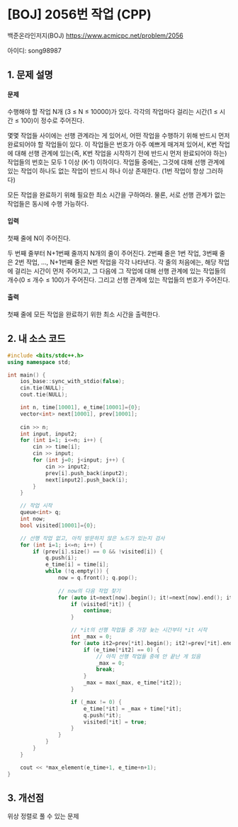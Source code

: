 # [BOJ] 2056번 작업 (CPP)


백준온라인저지(BOJ) https://www.acmicpc.net/problem/2056


아이디: song98987


## 1. 문제 설명

#### 문제
수행해야 할 작업 N개 (3 ≤ N ≤ 10000)가 있다. 각각의 작업마다 걸리는 시간(1 ≤ 시간 ≤ 100)이 정수로 주어진다.

몇몇 작업들 사이에는 선행 관계라는 게 있어서, 어떤 작업을 수행하기 위해 반드시 먼저 완료되어야 할 작업들이 있다. 이 작업들은 번호가 아주 예쁘게 매겨져 있어서, K번 작업에 대해 선행 관계에 있는(즉, K번 작업을 시작하기 전에 반드시 먼저 완료되어야 하는) 작업들의 번호는 모두 1 이상 (K-1) 이하이다. 작업들 중에는, 그것에 대해 선행 관계에 있는 작업이 하나도 없는 작업이 반드시 하나 이상 존재한다. (1번 작업이 항상 그러하다)

모든 작업을 완료하기 위해 필요한 최소 시간을 구하여라. 물론, 서로 선행 관계가 없는 작업들은 동시에 수행 가능하다.

#### 입력
첫째 줄에 N이 주어진다.

두 번째 줄부터 N+1번째 줄까지 N개의 줄이 주어진다. 2번째 줄은 1번 작업, 3번째 줄은 2번 작업, ..., N+1번째 줄은 N번 작업을 각각 나타낸다. 각 줄의 처음에는, 해당 작업에 걸리는 시간이 먼저 주어지고, 그 다음에 그 작업에 대해 선행 관계에 있는 작업들의 개수(0 ≤ 개수 ≤ 100)가 주어진다. 그리고 선행 관계에 있는 작업들의 번호가 주어진다.

#### 출력
첫째 줄에 모든 작업을 완료하기 위한 최소 시간을 출력한다.

## 2. 내 소스 코드

```c++
#include <bits/stdc++.h>
using namespace std;

int main() {
    ios_base::sync_with_stdio(false);
    cin.tie(NULL);
    cout.tie(NULL);

    int n, time[10001], e_time[10001]={0};
    vector<int> next[10001], prev[10001];
    
    cin >> n;
    int input, input2;
    for (int i=1; i<=n; i++) {
        cin >> time[i];
        cin >> input;
        for (int j=0; j<input; j++) {
            cin >> input2;
            prev[i].push_back(input2);
            next[input2].push_back(i);
        }
    }

    // 작업 시작
    queue<int> q;
    int now;
    bool visited[10001]={0};

    // 선행 작업 없고, 아직 방문하지 않은 노드가 있는지 검사
    for (int i=1; i<=n; i++) {
        if (prev[i].size() == 0 && !visited[i]) {
            q.push(i);
            e_time[i] = time[i];
            while (!q.empty()) {
                now = q.front(); q.pop();
                
                // now의 다음 작업 찾기
                for (auto it=next[now].begin(); it!=next[now].end(); it++) {
                    if (visited[*it]) {
                        continue;
                    }

                    // *it의 선행 작업들 중 가장 늦는 시간부터 *it 시작
                    int _max = 0;
                    for (auto it2=prev[*it].begin(); it2!=prev[*it].end(); it2++) {
                        if (e_time[*it2] == 0) {
                            // 아직 선행 작업들 중에 안 끝난 게 있음
                            _max = 0;
                            break;
                        }
                        _max = max(_max, e_time[*it2]);
                    }

                    if (_max != 0) {
                        e_time[*it] = _max + time[*it];
                        q.push(*it);
                        visited[*it] = true;
                    }
                }
            }
        }
    }

    cout << *max_element(e_time+1, e_time+n+1);
}
```

## 3. 개선점

위상 정렬로 풀 수 있는 문제